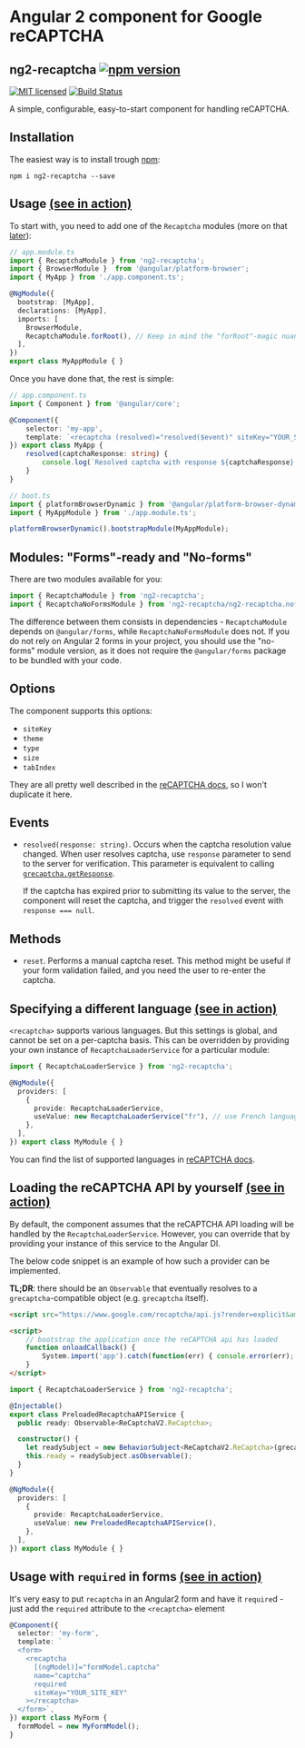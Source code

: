# Angular 2 component for Google reCAPTCHA

## ng2-recaptcha [![npm version](https://badge.fury.io/js/ng2-recaptcha.svg)](http://badge.fury.io/js/ng2-recaptcha)

[![MIT licensed](https://img.shields.io/badge/license-MIT-blue.svg)](https://raw.githubusercontent.com/dethariel/ng2-recaptcha/master/LICENSE)
[![Build Status](https://travis-ci.org/DethAriel/ng2-recaptcha.svg?branch=master)](https://travis-ci.org/DethAriel/ng2-recaptcha)

A simple, configurable, easy-to-start component for handling reCAPTCHA.

## Installation

The easiest way is to install trough [npm](https://www.npmjs.com/package/ng2-recaptcha):
```
npm i ng2-recaptcha --save
```

## <a name="example-basic"></a>Usage [(see in action)](https://dethariel.github.io/ng2-recaptcha/basic)

To start with, you need to add one of the `Recaptcha` modules (more on that [later](#modules)):

```typescript
// app.module.ts
import { RecaptchaModule } from 'ng2-recaptcha';
import { BrowserModule }  from '@angular/platform-browser';
import { MyApp } from './app.component.ts';

@NgModule({
  bootstrap: [MyApp],
  declarations: [MyApp],
  imports: [
    BrowserModule,
    RecaptchaModule.forRoot(), // Keep in mind the "forRoot"-magic nuances!
  ],
})
export class MyAppModule { }
```

Once you have done that, the rest is simple:

```typescript
// app.component.ts
import { Component } from '@angular/core';

@Component({
    selector: 'my-app',
    template: `<recaptcha (resolved)="resolved($event)" siteKey="YOUR_SITE_KEY"></recaptcha>`,
}) export class MyApp {
    resolved(captchaResponse: string) {
        console.log(`Resolved captcha with response ${captchaResponse}:`);
    }
}
```

```typescript
// boot.ts
import { platformBrowserDynamic } from '@angular/platform-browser-dynamic';
import { MyAppModule } from './app.module.ts';

platformBrowserDynamic().bootstrapModule(MyAppModule);
```

## <a name="modules"></a>Modules: "Forms"-ready and "No-forms"

There are two modules available for you:

```typescript
import { RecaptchaModule } from 'ng2-recaptcha';
import { RecaptchaNoFormsModule } from 'ng2-recaptcha/ng2-recaptcha.noforms';
```

The difference between them consists in dependencies - `RecaptchaModule` depends on
`@angular/forms`, while `RecaptchaNoFormsModule` does not. If you do not rely on
Angular 2 forms in your project, you should use the "no-forms" module version, as
it does not require the `@angular/forms` package to be bundled with your code.

## Options

The component supports this options:

* `siteKey`
* `theme`
* `type`
* `size`
* `tabIndex`

They are all pretty well described in the [reCAPTCHA docs](https://developers.google.com/recaptcha/docs/display),
so I won't duplicate it here.

## Events

* `resolved(response: string)`. Occurs when the captcha resolution value changed.
  When user resolves captcha, use `response` parameter to send to the server for verification.
  This parameter is equivalent to calling [`grecaptcha.getResponse`](https://developers.google.com/recaptcha/docs/display#js_api).

  If the captcha has expired prior to submitting its value to the server, the component
  will reset the captcha, and trigger the `resolved` event with `response === null`.

## Methods

* `reset`. Performs a manual captcha reset. This method might be useful if your form
validation failed, and you need the user to re-enter the captcha.

## <a name="example-language"></a>Specifying a different language [(see in action)](https://dethariel.github.io/ng2-recaptcha/language)

`<recaptcha>` supports various languages. But this settings is global, and cannot be set
on a per-captcha basis. This can be overridden by providing your own instance of
`RecaptchaLoaderService` for a particular module:

```typescript
import { RecaptchaLoaderService } from 'ng2-recaptcha';

@NgModule({
  providers: [
    {
      provide: RecaptchaLoaderService,
      useValue: new RecaptchaLoaderService("fr"), // use French language
    },
  ],
}) export class MyModule { }
```

You can find the list of supported languages in [reCAPTCHA docs](https://developers.google.com/recaptcha/docs/language).

## <a name="example-preload-api"></a>Loading the reCAPTCHA API by yourself [(see in action)](https://dethariel.github.io/ng2-recaptcha/preload-api)

By default, the component assumes that the reCAPTCHA API loading will be handled
by the `RecaptchaLoaderService`. However, you can override that by providing your
instance of this service to the Angular DI.

The below code snippet is an example of how such a provider can be implemented.

**TL;DR**: there should be an `Observable` that eventually resolves to a
`grecaptcha`-compatible object (e.g. `grecaptcha` itself).

```html
<script src="https://www.google.com/recaptcha/api.js?render=explicit&amp;onload=onloadCallback"></script>

<script>
    // bootstrap the application once the reCAPTCHA api has loaded
    function onloadCallback() {
        System.import('app').catch(function(err) { console.error(err); });
    }
</script>
```

```typescript
import { RecaptchaLoaderService } from 'ng2-recaptcha';

@Injectable()
export class PreloadedRecaptchaAPIService {
  public ready: Observable<ReCaptchaV2.ReCaptcha>;

  constructor() {
    let readySubject = new BehaviorSubject<ReCaptchaV2.ReCaptcha>(grecaptcha);
    this.ready = readySubject.asObservable();
  }
}

@NgModule({
  providers: [
    {
      provide: RecaptchaLoaderService,
      useValue: new PreloadedRecaptchaAPIService(),
    },
  ],
}) export class MyModule { }
```

## <a name="example-forms"></a>Usage with `required` in forms [(see in action)](https://dethariel.github.io/ng2-recaptcha/forms)

It's very easy to put `recaptcha` in an Angular2 form and have it `require`d - just
add the `required` attribute to the `<recaptcha>` element

```typescript
@Component({
  selector: 'my-form',
  template: `
  <form>
    <recaptcha
      [(ngModel)]="formModel.captcha"
      name="captcha"
      required
      siteKey="YOUR_SITE_KEY"
    ></recaptcha>
  </form>`,
}) export class MyForm {
  formModel = new MyFormModel();
}
```
